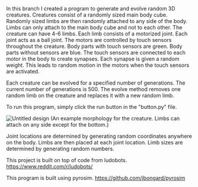 In this branch I created a program to generate and evolve random 3D creatures. Creatures consist of a randomly sized main body cube. Randomly sized limbs are then randomly attached to any side of the body. Limbs can only attach to the main body cube and not to each other. The creature can have 4-6 limbs. Each limb consists of a motorized joint. Each joint acts as a ball joint. The motors are controlled by touch sensors throughout the creature. Body parts with touch sensors are green. Body parts without sensors are blue. The touch sensors are connected to each motor in the body to create synapses. Each synapse is given a random weight. This leads to random motion in the motors when the touch sensors are activated.

Each creature can be evolved for a specified number of generations. The current number of generations is 500. The evolve method removes one random limb on the creature and replaces it with a new random limb. 

To run this program, simply click the run button in the "button.py" file.

![Untitled design](https://user-images.githubusercontent.com/110938963/220187874-6f3d3b2f-1173-4c84-890a-fc218051418f.png)
(An example morphology for the creature. Limbs can attach on any side except for the bottom.)

Joint locations are determined by generating random coordinates anywhere on the body.
Limbs are then placed at each joint location. Limb sizes are determined by generating random numbers.

This project is built on top of code from ludobots. https://www.reddit.com/r/ludobots/

This program is built using pyrosim. https://github.com/jbongard/pyrosim
